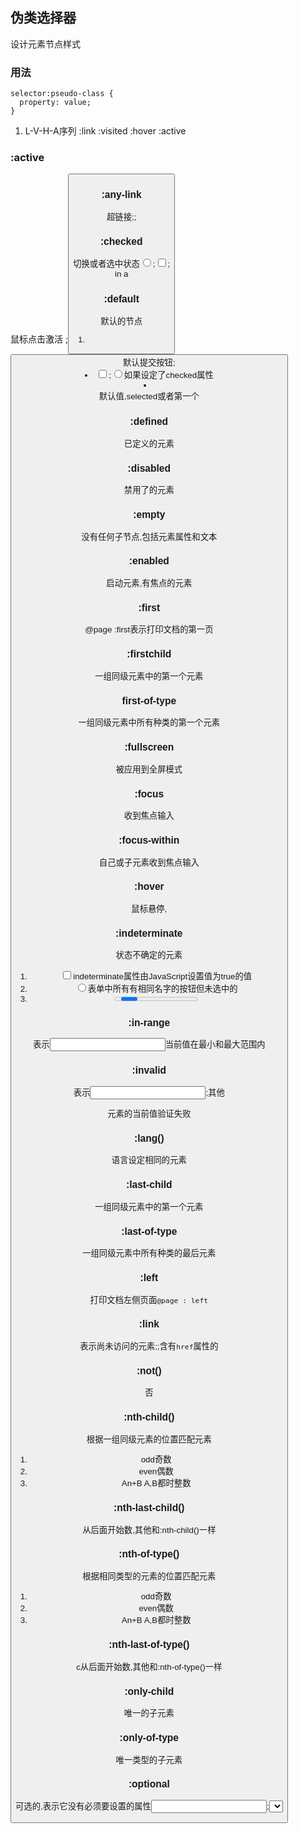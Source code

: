 ## 伪类选择器

设计元素节点样式

### 用法

```
selector:pseudo-class {
  property: value;
}
```

1. L-V-H-A序列  :link  :visited  :hover  :active

### :active

鼠标点击激活 <a> ;<button>

### :any-link

超链接<a>;<area>;<link>

### :checked

切换或者选中状态<input type="radio">;<input type="checkbox">;<option> in a <select>

### :default

默认的节点

1. <button>默认提交按钮;
2. <input type="checkbox">;<input type="radio">如果设定了checked属性
3. <option>默认值,selected或者第一个

### :defined

已定义的元素

### :disabled

禁用了的元素

### :empty

没有任何子节点,包括元素属性和文本

### :enabled

启动元素,有焦点的元素

### :first

@page :first表示打印文档的第一页	

### :firstchild

一组同级元素中的第一个元素

### first-of-type

一组同级元素中所有种类的第一个元素

### :fullscreen

被应用到全屏模式

### :focus

收到焦点输入

### :focus-within

自己或子元素收到焦点输入

### :hover

鼠标悬停,

### :indeterminate

状态不确定的元素

1. <input type="checkbox">indeterminate属性由JavaScript设置值为true的值
2. <input type="radio">表单中所有有相同名字的按钮但未选中的
3. <progress> 处于不确定状态的元素

### :in-range

表示<input>当前值在最小和最大范围内

### :invalid

表示<input>;其他<form>元素的当前值验证失败

### :lang()

语言设定相同的元素

### :last-child

一组同级元素中的第一个元素

### :last-of-type

一组同级元素中所有种类的最后元素

### :left

打印文档左侧页面`@page : left`

### :link

表示尚未访问的元素<a>;<area>;<link>含有`href`属性的

### :not()

否

### :nth-child()

根据一组同级元素的位置匹配元素

1. odd奇数
2. even偶数
3. An+B  A,B都时整数

### :nth-last-child()

从后面开始数,其他和:nth-child()一样

### :nth-of-type()

根据相同类型的元素的位置匹配元素

1. odd奇数
2. even偶数
3. An+B  A,B都时整数

### :nth-last-of-type()

c从后面开始数,其他和:nth-of-type()一样

### :only-child

唯一的子元素

### :only-of-type

唯一类型的子元素

### :optional

可选的,表示它没有必须要设置的属性<input>;<select>;<textarea>

### :out-of-range

<input>的值不在最小和最大值的区间内.

### :read-only

不可以被用户更改的元素,<input><textrea>

### :read-write

可以被用户进行读写的元素

### :required

不为空的<input><select><textarea>

### :right

`@page :right`打印右侧文档

### :root

文档树的根目录,<html>,用于声明全局样式

### :scope

== :root

### :targ

url片段与id匹配的目标元素

### :valid

内容验证成功的元素<input><form>

### :visited

访问过的链接

## 伪元素

设置一部分元素的样式

### ::after

所选元素后面增加一个子元素,用于对有content的元素添加外观

```
.exciting-text::after {
    content: " <- EXCITING!"; 
    color: green;
}
```

### ::backdrop

全屏模式下上下两端的黑边

### ::before

前面增加,其他同::after

### ::cue

弹幕

### ::first-letter

首字母

### ::first-line

第一行

### ::selection

用于强调用户选择的文本

### ::slotted

插槽

## 字体

### font

简写的font-style，font-variant，font-weight，font-stretch，font-size，line-height，font-family,或者将字体设置为系统字体(caption，icon，menu，message-box，small-caption，status-bar)

必须包含font-size,font-family

### @font-face

自定义字体

### font-family

字体优先级列表,允许写自定义的字体

```
@font-face {
  font-family: examplefont;
  src: url('examplefont.ttf');
}
```

### @font-feature-value

存在多种语言时简化css

### font-feature-settings

对开放字体中使用高级排版功能

### font-feature-values

字体的特征值

### font-kerning

字间距

### font-language-override

字体语言覆盖

### font-optical-sizing

对于有光学变化尺寸轴的字体,改变字体大小增加渲染程度

###　font-size

字体大小

### font-size-adjust

字体大小根据小写字母进行调整

### font-stretch

字体放大或缩小

### font-style

字体样式

### font-synthesis

字体合成

### font-variant

字体变体,font-variant-caps，font-variant-numeric，font-variant-alternates，font-variant-ligatures，font-variant-east-asian的简写

### font-variant-alternates

替代字体

### font-variant-caps

使用大写字母替代

###  font-variant-east-asian

东亚脚本的替换符号

### font-variant-ligatures

连写的字体

###　font-variant-numeric

控制替代数字的字形

### font-variant-position

字体变位,上标下标

### font-variation-settings

字体变形设置

### font-weight

字体厚度

## 背景

### position

位置坐标由一个或两个关键字指定，并带有可选的偏移量。每个关键字（`left`，`right`，`top`，`bottom`，或`center`）表示任一元件的盒子的边缘或两个边缘之间的中心线上。根据上下文，`center`表示左边缘和右边缘之间的中心，或者表示顶边和底边之间的中心。

如果指定，偏移量可以是相对`<percentage>`值或绝对值`<length>`。正值向右或向下偏移，以适当值为准。负值在相反的方向上偏移。

如果只指定一个关键字或偏移量，则它定义x坐标; 另一个轴的值被假定为`center`。

### background

背景

### background-attachment

固定还是随着他的区块一起滚动

fixed固定,local相对于元素内容固定,指的时滚动机制,scroll背景相对于元素本身固定， 而不是随着它的内容滚动（对元素边框是有效的）。

### background-blend-mode

背景混合模式,指定混合方式

### background-clip

是否延伸到边框下面

### background-color

背景颜色

### background-img

背景图片,	url(具体的网址)

### background-position

图片在背景(由background-origin确定)的位置,

### background-origin

图片背景原点位置的背景区域

### background-repeat

背景图片的重复方式

###　background-size

背景图片的大小

1. contain尽可能的缩放图像,而不是裁剪或者拉伸
2. cover尽可能的缩放图像
3. auto相应的缩放保持比例

### linear-gradient()

颜色渐进图像

### radial-gradient()

颜色径向渐进图像

### mix-blend-mode

混合背景模式

## 边框

### board

边框 宽度,样式和颜色,必须定义样式,否则默认无

### board-color

边框的颜色

### border-collapse

是否共享边框,collapse共享,separate不共享

### board-image

边框的图像

### border-image-outset

边框图像的位置,向外移动

### border-image-repeat

边框图像重复

1. stretch拉伸
2. repeat重复
3. round重复后轻微拉伸ratio
4. space重复均匀分布

### border-image-slice

边框图像分区

### border-image-source

边框图像资源

### border-image-width

边框图像宽度

1个值4个边,2个值上下,左右,3个值上,左右,下,4个只上右下左

### board-bottom

边框底部宽度,样式和颜色

### board-bottom-color

边框底部的颜色

### board-bottom-style

边框底部的样式

### board-bottom-width

边框底部的宽度

### board-left

边框左边宽度,样式和颜色

### board-left-color

边框左边的颜色

### board-left-style

边框左边的样式

### board-left-width

边框左边的宽度

### board-right

边框右边宽度,样式和颜色

### board-right-color

边框右边的颜色

### board-right-style

边框右边的样式

### board-right-width

边框右边的宽度

### board-top

边框顶部宽度,样式和颜色

### board-top-color

边框顶部的颜色

### board-top-style

边框顶部的样式

### board-top-width

边框顶部的宽度

### border-radius

边框的弧度

1. 1个数全部
2. 2个数,左上右下,右上左下
3. 3个数,左上,右上左下,右下
4. 4个数左上,右上,右下,左下

### border-bottom-left-radius

边框左下角的弧度

### border-bottom-right-radius

边框右下角的弧度

### border-top-left-radius

边框左上角的弧度

### border-top-right-radius

边框右上角的弧度

### border-spacingmoshi

边框间距

### border-style

边框的样式

1个值4个边,2个值上下,左右,3个值上,左右,下,4个只上右下左

### border-width

边框的宽度

1个值4个边,2个值上下,左右,3个值上,左右,下,4个只上右下左

### box-shadow	

阴影

### box-sizing

计算长和高

## 轮廓

### outline

outline-style,outline-width,outline-color的简写

### outline-style

轮廓的样式

### outline-width

轮廓的宽度

### outline-color

轮廓的颜色

### outline-offset

轮廓与边框的间隙

## 填充

### padding

内容到边框的距离padding-top, padding-right, padding-bottom, padding-left的简写.

1. 一个值 四周
2. 2个值 上下,左右
3. 3个值 上,左右,下
4. 4个值,上,右,下,左

### padding-top

内容上部到边框的距离

### padding-right

内容右部到边框的距离

### padding-bottom

内容下部到边框的距离

### padding-left

内容左部到边框的距离

## 动画

### animation

animation-name，animation-duration，animation-timing-function，animation-delay，animation-iteration-count，animation-direction，animation-fill-mode，和animation-play-state的简写

### animation-delay

动画延迟,如果时负数那么表示快进多少秒

### animation-direction

动画的方向

1. normal从左到右
2. reverse从右到左
3. alternate从左到右,从右到左循环
4. alternate-reverse从右到左,从左到右循环

### animation-fill-node

动画填充模式

1. none当动画未执行时，动画将不会将任何样式应用于目标。相反，将使用应用于其的任何其他CSS规则来显示该元素。这是默认值。
2. forwards保留执行过程中的结果,执行后保持样式
3. backwards结束后保留初始样式,开始保留样式
4. both遵循向前向后规则

### animation-iteration-count

动画计数

1. infinite永远重复
2. 数值,必须时非负数,可以是小数

### animation name

设置用于元素的一个或多个动画名称,是一个用于动画序列的属性值

### animation-play-state

动画播放状态,暂停或者运行,运行时在暂停位置启动,而不是重新开始

### animation-timing-function

设置动画每个周期的持续时间

1. ease动画中间速度增加
2. linear均匀的速度
3. steps(num,XXX)  均分为num步,跳转方式为start开始时发生跳转,end结束时发生跳转,none0-100%,both包括0和100%

## @规则

### @charset

定义css的字符集

### @import

告诉css导入其他样式表的规则

### @namespace

定义了用于css的xml路径

### @media

应用基于(查询一个或多个媒体的)结果的样式表的一部分

### @supports

关联一个条件的支持,当条件为真时执行.

### @page

打印文档时修改某些css属性,边距,孤立,窗口和分页符

1. size指定页面框的包含块的目标大小和方向。在一般情况下，将一个页面框渲染到一个页面工作表上，它还指示目标页面工作表的大小。
2. marks向文档添加裁剪和/或注册标记。
3. bleed指定剪切页面呈现的页面框之外的范围

### @keyfarmes

```
@keyframes mymove
{
from {top:0px;}
to {top:200px;}
}
```

### @counter-style

自定义计数器样式

# 分列

### column-count

将文本变成指定数量的列 auto或者具体数值

### column-fill

控制文本在列之间平均分配

### column-gap

设置列的间隙

### column rule

列的样式

### column span

可以将列的值设置为跨越所有段

### column width

设置列的宽度

### colums

设置列宽和列的数量

## 角度

### angle

`数字+类型`

1. deg度 360度
2. grad用渐变表示角度,一圈400
3. rad弧度  2π
4. turn一圈

## 基本的图形

### inset()

定义插入矩形,inset( <shape-arg>{1,4} [round <border-radius>]? )

### circle()

圆形circle( [<shape-radius>]? [at <position>]? )

### ellipse()

椭圆ellipse( [<shape-radius>{2}]? [at <position>]? )

### polygon()

多边形polygon( [<fill-rule>,]? [<shape-arg> <shape-arg>]# )

### path()

path( [<fill-rule>,]? <string>)

### repeating-linear-gradient()

由重复的线性渐变组成的图像

### repeating-radio-gradient()

由重复的扩散渐变组成的图像

## 弹性空间

### flex

在弹性空间中伸缩,

### flex-basis

设定弹性空间的初始尺寸大小

### flex-direction

设定弹性空间的方向,行或者列 正序倒序

### flex-flow

是flex-direction和flex-wrap的简写

### flex-grow

弹性扩张系数

###　flex-shrink

弹性收缩系数

### flex-warp

是否强制到一行,允许换行的话需要设置方向

### justify-content

调整项目位置,用于弹性空间和网格

### justify-items

调整项目在各个轴间的大小

### yanghsijustify-self

调整单个项目在各个轴间的大小

### order

根据序号排序

## 对齐

### align-content

对齐

### align-items

对齐项,

### align-self

设置单个元素的对齐属性

### left

从左边移动的距离

### right

从右边移动的距离

### letter-space

字符间距

### line-break

使用标点符号换行,中文日语韩语

### line-height

行间距

### vertical-align

内嵌或表单元格框的垂直对齐方式

## 网格

### grid

grid-template-rows,grid-template-columns,grid-template-areas显性或grid-auto-rows,grid-auto-columns,grid-auto-flow隐性

### grid-area

规定了网格内容在网格的位置和大小,

grid-row-start，grid-column-start，grid-row-end和grid-column-end的简写

### grid-auto-columns

网格列的大小

### grid-auto-flow

网格的布局

### grid-auto-rows

yanghsi网格行的大小

### grid-column

grid-column-start,grid-column-end的简写

### grid-column-start

定义网格内容的起始列

### grid-column-end

定义网格内容的结束列

### grid-row

grid-row-start,grid-row-end的简写

### grid-row-start

vertical-align定义网格内容的起始行

### grid-row-end

定义网格内容的结束行

### grid-template

通过定义名称来定义行列和布局

### grid-template-areas

网格布局

### grid-template-columns

定义网格列和大小

### grid-template-rows

定义网格行和大小

### repeat()

重复的

### row-gap (grid-row-gap)

行间隙

## 列表

### list-style

列表样式list-style-type, list-style-image, and list-style-position的简写

### list-style-type

列表标记的样式

### list-style-img

列表标记的图案

### list-style-position

列表标记的位置

## 表格

### table-layout

表格布局

## 边距

### margin

margin-top,margin-right,margin-bottom,margin-left的简写

### margin-bottom

下边距,正值表示远离

### margin-top

上边距,正值表示远离

### margin-right

右边距,正值表示远离

### margin-left

左边距,正值表示远离

## 隐藏

### mask

通过在特定点遮蔽或剪切图像隐藏一个元素。

1. mask-image: none
2. mask-mode: match-source
3. mask-repeat: no-repeat
4. mask-position: center
5. mask-clip: border-box
6. mask-origin: border-box
7. mask-size: auto
8. mask-composite: add

### mask-clip

指定点的位置

### mask-image

设置点的图像

### mask-origin

设置点的类型

### mask-position

根据类型的范围确定具体位置

### mask-repeat

设置图像重复性

### mask-type

设置是否高亮或者alpha隐藏

## 溢出

### overflow

overflow-xoverflow-y的简写

### overflow-x

块级元素溢出左边和右边显示的内容

### overflow-wrap

如果一个文本过长,插入换行符,若果一个单词多长那么会直接分开没有符号

### overflow-y

块级元素溢出上边和下边显示的内容

## 滚动行为

### scroll-behavior

CSSOM的滚动框接口被触发时的行为

### scroll-margin

定义捕捉滚动框区域的区间roll-margin的简写

### scroll-margin-block

定义捕捉滚动框区域的区间, 排版时竖版

### scroll-margin-block-end

定义捕捉滚动框区域的结束, 排版时竖版

### scroll-margin-block-start

定义捕捉滚动框区域的开始, 排版时竖版

### scroll-margin-bottom

定义捕捉滚动框区域的下边距

### scroll-margin-inline

定义捕捉滚动框区域的区间, 排版时横版

### scroll-margin-inline-end

定义捕捉滚动框区域的结束,排版时横版

### scroll-margin-inline-start

定义捕捉滚动框区域的结束,排版时横版

### scroll-margin-left

定义捕捉滚动框区域的左边距

### scroll-margin-right

定义捕捉滚动框区域的右边距

### scroll-margin-top

定义捕捉滚动框区域的上边距

### scroll-padding

设置滚动填充指针偏移

### scroll-padding-left

设置滚动填充指针向左偏移

### scroll-padding-right

设置滚动填充指针向右偏移

### scroll-padding-top

设置滚动填充指针向上偏移

### scroll-padding-bottom

设置滚动填充指针向下偏移

### scroll-padding-block

设置滚动填充指针偏移, 排版时竖版

### scroll-padding-block-end

设置滚动填充指针向后偏移, 排版时竖版

### scroll-padding-block-start

设置滚动填充指针向前偏移, 排版时竖版

### scroll-padding-inline

设置滚动填充指针偏移,排版时横版

### scroll-padding-inline-end

设置滚动填充指针向后偏移,排版时横版

### scroll-padding-inline-start

设置滚动填充指针向前偏移,排版时横版

### scroll-snap-align

滚动可视区内容设定

### scroll-snap-type

设定了严格执行捕捉点的方式

## 矩阵

### matrix()

二维矩阵

### matrix3d()

三维矩阵

## 最大最小

### max()

求最大值,可以设置为最小的值为多少,如果有变化值的话

### max-height

设置元素高度的最大值

### max-width

设置元素宽度的最大值

### min()

求最小值,可以设置为最大的值为多少,如果有变化值的话

### min-height

设置元素高度的最小值

### min-width

设置元素宽度的最小值

### maxmin()

用于css网格,介于min,max值之间

## 透视变换

### perspective

为了得到z=0的平面到用户的距离

### perspective-origin

在指定的点上观察

## 变换

### transform

旋转,缩放,倾斜,平移元素

### transform-origin

变换原点

### translate()

平移,参数是个向量

### translate3d()

3D平移,参数是个向量

### translateX()

x轴平移,参数是个向量

### translateY()

y轴平移,参数是个向量

### translateZ()

z轴平移,参数是个向量

### transition

定义元素在两个状态切换,transition-property,transition-duration,transition-timing-function,transition-delay的简写

### transition-property

切换的属性

### transition-duration

切换所需要的时间

### transition-timing-function

切换过程中的时间轴

### transition-delay

切换开始的延迟

### rotate()

2d平面围着固定点旋转

### rotate3d()

3d平面围着固定点旋转

### rotateX()

水平轴旋转

### rotateY()

垂直轴旋转

### rotateZ()

z轴旋转

### scale()

2d缩放

### scale3d()

3d缩放

### scaleX()

只缩放X轴缩放

### scaleY()

只缩放Y轴缩放

### scaleZ()

只缩放Z轴缩放

### skew()

2d倾斜

### skewX()

x轴方向倾斜

### skewY()

y轴方向倾斜

## 其他

### padding

内边距

### additive-symbols

为数字添加符号标记,值为标记和非负整数 V 5, IV 4

### initial

初始化

### unset

如果从父类继承属性,将值初始化

### image

图像

### isolation

决定是否创建一个新的层叠内容,一般用于和背景混合一起使用

### object-fit

替换的元素的填充方式

### object-position

替换的元素的位置

### opacity

不透明度

### orphans

设定了位于页面,区域,列底部的块容器的最少行数

### break-after

生成框的后面的分页符、分栏符或区域分隔符的表现方式

### break-before

生成框的前面的分页符、分栏符或区域分隔符的表现方式

### break-inside

生成框的内部的分页符、分栏符或区域分隔符的表现方式

### place-content

align-content and justify-content的简写

### place-items

align-items and justify-items的简写

### place-self

align-self and justify-self的简写

### pointer-event

指针事件

### touch-action

触摸屏用户操作,如放大

### quotes

设置引号的显示方式

### resize

调整元素的大小

### revert

还原属性值

### symbols()

改变列表的样式,ol,ul

### user-zoom

用户的缩放调整,禁用或开启

### visibility

能见度

### white-space

对空白符的处理

### widows

对于页面,区域,列的顶部的块容器,设置最小行数

### z-index

设定覆盖顺序

### writing-mode

写作模式,方向,垂直

### zoom

放大

## calx()

该`calc()`函数将单个表达式作为其参数，并将表达式的结果用作值

## 文本

### text-align

文本对齐方式

### text-align-last

最后一行的文本对齐方式

### text-combine-upright

竖着写,都视为单个字符

### text-decoration

文字修饰为直线,text-decoration-line，text-decoration-color和text-decoration-style的简写

### text-decoration-color

直线的颜色

### text-decoration-line

直线的位置

### text-decoration-style

直线的样式

### text-emphasis

重点标记文本text-emphasis-color,text-emphasis-position,text-emphasis-style的简写

### text-emphasis-color

重点标记文本颜色

### text-emphasis-position

重点标记文本位置

### text-emphasis-style

重点标记文本样式

### text-indent

文字缩进

### text-justify

文本对齐方式

### text-orientation

垂直模式下的文字方向

### text-overflow

文本溢出设定

### text-rendering

文字渲染

### text-shadow

文本阴影

### text-transform

文本转换,大小写,ruby的易读性

### text-underline-position

文本下划线位置

### word-break

换行方式

### word-spacing

字间距

## 调整图片

### filter

滤镜

### saturate()

调整对比度,

### sepia()

使图片变为棕褐色

## 嵌入图片

### shape-image-threshold

设置一个起始点用于提取形状,用图像作为外部形状的值

### shape-margin

边距

### shape-outside

文字包围图片的位置

## 数据类型

### ratio

调整纵横比

### resolution

分辨率

dpi每英寸的点数

dpcm每厘米的点数

dppx每px单位的点数  被写作x

### blend-mode

颜色混合模式

1. normal不混合
2. multiply颜色相乘
3. screen颜色相乘后反转
4. darken颜色通道最暗值组成
5. lighten颜色通道最亮值组成

### color

1. 关键字
2. rgb()
3. hsl()

### dimension

数字+单位

### filter-function

1. blur()模糊图像
2. brightness()使图像更亮或更暗。
3. contrast()增加或减少图像的对比度。
4. drop-shadow()在图像后面应用阴影。
5. grayscale()将图像转换为灰度。
6. hue-rotate()更改图像的整体色调。
7. invert()反转图像的颜色。
8. opacity()使图像透明。
9. saturate()对输入图像进行超饱和或去饱和。
10. sepia()将图像转换为棕褐色。

### filter

设置网格容器内的柔性长度,单位是fr

### frequency

频率Hz,kHz

### length

1. ch 0的宽度
2. em表示font-size的计算结果
3. ex x的高度
4. rem
5. vh 视口高度的1%
6. vw视口宽度的1%
7. vmin vh和vw的较小值
8. vmax vh和vw的较大值
9. px像素1px= 1/96lin
10. in英寸
11. pc 1/6lin,12pt
12. pt 1/72lin

### position

1. center中间
2. top顶部
3. right右边
4. bottom底部
5. left左边